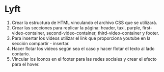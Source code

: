 # Lyft

1. Crear la estructura de HTML vinculando el archivo CSS que se utilizará.
2. Crear las secciones para replicar la página: header, taxi, purple, first-video-container, second-video-container, third-video-container y footer. 
3. Para insertar los videos utilizar el link que proporciona youtube en la sección compartir - insertar. 
4. Hacer flotar los videos según sea el caso y hacer flotar el texto al lado contario.
5. Vincular los íconos en el footer para las redes sociales y crear el efecto para el hover. 